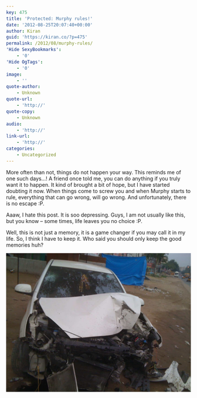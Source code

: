 ```yaml
---
key: 475
title: 'Protected: Murphy rules!'
date: '2012-08-25T20:07:40+00:00'
author: Kiran
guid: 'https://kiran.co/?p=475'
permalink: /2012/08/murphy-rules/
'Hide SexyBookmarks':
    - '0'
'Hide OgTags':
    - '0'
image:
    - ''
quote-author:
    - Unknown
quote-url:
    - 'http://'
quote-copy:
    - Unknown
audio:
    - 'http://'
link-url:
    - 'http://'
categories:
    - Uncategorized
---
```


More often than not, things do not happen your way. This reminds me of one such days…! A friend once told me, you can do anything if you truly want it to happen. It kind of brought a bit of hope, but I have started doubting it now. When things come to screw you and when Murphy starts to rule, everything that can go wrong, will go wrong. And unfortunately, there is no escape :P.

Aaaw, I hate this post. It is soo depressing. Guys, I am not usually like this, but you know – some times, life leaves you no choice :P.

Well, this is not just a memory, it is a game changer if you may call it in my life. So, I think I have to keep it. Who said you should only keep the good memories huh?

[![](/assets/images/2012/10/IMG_0384.jpg "IMG_0384")](/assets/images/2012/10/IMG_0384.jpg)